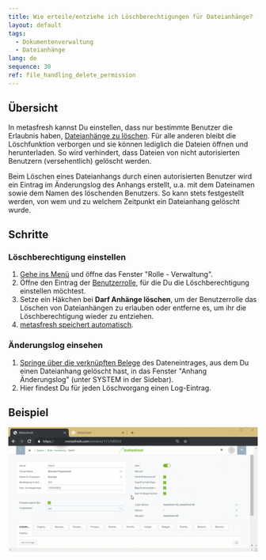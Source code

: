 ```yaml
---
title: Wie erteile/entziehe ich Löschberechtigungen für Dateianhänge?
layout: default
tags:
  - Dokumentenverwaltung
  - Dateianhänge
lang: de
sequence: 30
ref: file_handling_delete_permission
---
```


## Übersicht
In metasfresh kannst Du einstellen, dass nur bestimmte Benutzer die Erlaubnis haben, [Dateianhänge zu löschen](Dateihandling). Für alle anderen bleibt die Löschfunktion verborgen und sie können lediglich die Dateien öffnen und herunterladen. So wird verhindert, dass Dateien von nicht autorisierten Benutzern (versehentlich) gelöscht werden.

Beim Löschen eines Dateianhangs durch einen autorisierten Benutzer wird ein Eintrag im Änderungslog des Anhangs erstellt, u.a. mit dem Dateinamen sowie dem Namen des löschenden Benutzers. So kann stets festgestellt werden, von wem und zu welchem Zeitpunkt ein Dateianhang gelöscht wurde.

## Schritte

### Löschberechtigung einstellen
1. [Gehe ins Menü](Menu) und öffne das Fenster "Rolle - Verwaltung".
1. Öffne den Eintrag der [Benutzerrolle](NeueBenutzerrolle), für die Du die Löschberechtigung einstellen möchtest.
1. Setze ein Häkchen bei **Darf Anhänge löschen**, um der Benutzerrolle das Löschen von Dateianhängen zu erlauben oder entferne es, um ihr die Löschberechtigung wieder zu entziehen.
1. [metasfresh speichert automatisch](Speicheranzeige).

### Änderungslog einsehen
1. [Springe über die verknüpften Belege](SpringezuBelegen) des Dateneintrages, aus dem Du einen Dateianhang gelöscht hast, in das Fenster "Anhang Änderungslog" (unter SYSTEM in der Sidebar).
1. Hier findest Du für jeden Löschvorgang einen Log-Eintrag.

## Beispiel
![](assets/Dateihandling_Loeschberechtigung.gif)
